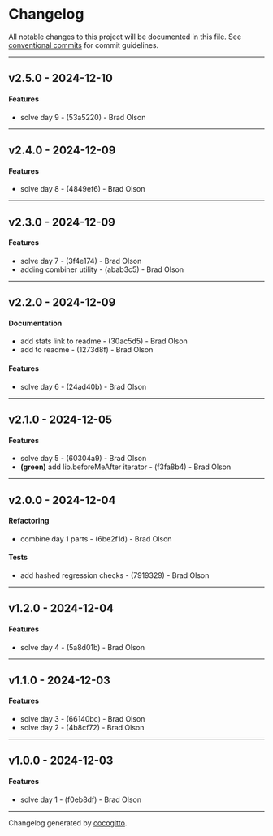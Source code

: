 # Changelog
All notable changes to this project will be documented in this file. See [conventional commits](https://www.conventionalcommits.org/) for commit guidelines.

- - -
## v2.5.0 - 2024-12-10
#### Features
- solve day 9 - (53a5220) - Brad Olson
- - -
## v2.4.0 - 2024-12-09
#### Features
- solve day 8 - (4849ef6) - Brad Olson
- - -
## v2.3.0 - 2024-12-09
#### Features
- solve day 7 - (3f4e174) - Brad Olson
- adding combiner utility - (abab3c5) - Brad Olson
- - -
## v2.2.0 - 2024-12-09
#### Documentation
- add stats link to readme - (30ac5d5) - Brad Olson
- add to readme - (1273d8f) - Brad Olson
#### Features
- solve day 6 - (24ad40b) - Brad Olson
- - -
## v2.1.0 - 2024-12-05
#### Features
- solve day 5 - (60304a9) - Brad Olson
- **(green)** add lib.beforeMeAfter iterator - (f3fa8b4) - Brad Olson
- - -
## v2.0.0 - 2024-12-04
#### Refactoring
- combine day 1 parts - (6be2f1d) - Brad Olson
#### Tests
- add hashed regression checks - (7919329) - Brad Olson
- - -
## v1.2.0 - 2024-12-04
#### Features
- solve day 4 - (5a8d01b) - Brad Olson
- - -
## v1.1.0 - 2024-12-03
#### Features
- solve day 3 - (66140bc) - Brad Olson
- solve day 2 - (4b8cf72) - Brad Olson
- - -
## v1.0.0 - 2024-12-03
#### Features
- solve day 1 - (f0eb8df) - Brad Olson
- - -

Changelog generated by [cocogitto](https://github.com/cocogitto/cocogitto).